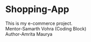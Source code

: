 # Shopping-App
This is my e-commerce project.
<br>
Mentor-Samarth Vohra (Coding Block)
<br>
Author-Amrita Maurya

